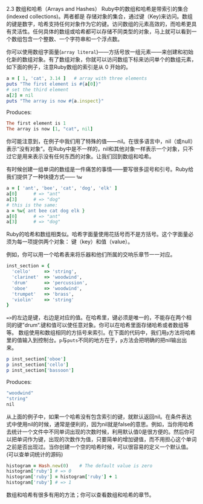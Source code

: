 2.3 数组和哈希（Arrays and Hashes）
Ruby中的数组和哈希是带索引的集合(indexed collections)。两者都是 存储对象的集合，通过键（Key)来访问。数组的键是数字，哈希支持任何对象作为它的键。访问数组的元素高效的，而哈希更具有灵活性。任何具体的数组或哈希都可以存储不同类型的对象，马上就可以看到一个数组包含一个整数、一个字符串和一个浮点数。

你可以使用数组字面量(`array literal`​)——方括号放一组元素——来创建和初始化新的数组对象。有了数组对象，你就可以访问数组下标来访问单个的数组元素，如下面的例子，注意Ruby数组的索引是从 0 开始的。

```ruby
a = [ 1, ​'cat'​, 3.14 ]   ​# array with three elements​
puts ​"The first element is ​#{a[0]}​"​
​# set the third element​
a[2] = nil 	
puts ​"The array is now ​#{a.inspect}​"​
```
Produces:
```ruby 	
The first element is 1
The array is now [1, "cat", nil]
```
你可能注意到，在例子中我们用了特殊的值——nil。在很多语言中，nil（或null）表示“没有对象”。在Ruby中是不一样的，nil和其他对象一样表示一个对象，只不过它是用来表示没有任何东西的对象。让我们回到数组和哈希。

有时候创建一组单词的数组是一件痛苦的事情——要写很多逗号和引号。Ruby给我们提供了一种快捷方式—— `%w` 
```ruby
a = [ ​'ant'​, ​'bee'​, ​'cat'​, ​'dog'​, ​'elk'​ ]
a[0]      ​# => "ant"​
a[3]      ​# => "dog"​
​# this is the same:​
a = ​%w{ ant bee cat dog elk }​
a[0]      ​# => "ant"​ 	
a[3]      ​# => "dog"​
```

Ruby的哈希和数组相类似。哈希字面量使用花括号而不是方括号。这个字面量必须为每一项提供两个对象： 键（key）和值（value）。

例如，你可以用一个哈希表来将乐器和他们所属的交响乐章节一一对应。
```ruby
inst_section = {
  ​'cello'​     => ​'string'​,
  ​'clarinet'​  => ​'woodwind'​,​ 	
  ​'drum'​      => ​'percussion'​,​ 	
  ​'oboe'​      => ​'woodwind'​,​ 	
  ​'trumpet'​   => ​'brass'​,​ 	
  ​'violin'​    => ​'string'​​ 	
}
```

 `=>`的左边是键，右边是对应的值。在哈希里，键必须是唯一的，不能存在两个相同的键”drum“.键和值可以使任意对象。你可以在哈希里面存储哈希或者数组等等。
 数组使用和数组相同的方括号来索引。在下面的代码中，我们用`p`方法将哈希里的值输入到控制台。`p`与`puts`不同的地方在于，`p`方法会把明确的把nil输出出来。
```ruby
p inst_section[​'oboe'​]​ 	
p inst_section[​'cello'​]​ 	
p inst_section[​'bassoon'​]
```
Produces:
```ruby
"woodwind"
"string"
​nil
```


从上面的例子中，如果一个哈希没有包含索引的键，就默认返回nil。在条件表达式中使用nil的时候，通常是便利的，因为nil就是false的意思。例如，当你用哈希去统计一个文件中不同单词出现的次数时候，利用默认值0是很方便的。然后你可以把单词作为键，出现的次数作为值，只要简单的增加键值，而不用担心这个单词之前是否出现过。当你创建一个空的哈希时候，可以很容易的定义一个默认值。(可以查单词统计的源码)
```ruby
histogram = Hash.new(0)    ​# The default value is zero​
histogram[​'ruby'​] ​# => 0​ 	
histogram[​'ruby'​] = histogram[​'ruby'​] + 1
histogram[​'ruby'​] ​# => 1​
```

数组和哈希有很多有用的方法；你可以查看数组和哈希的章节。








